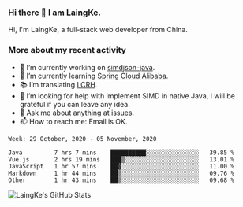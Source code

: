 ### Hi there 👋 I am LaingKe.

Hi, I'm LaingKe, a full-stack web developer from China.

### More about my recent activity

- 🔭 I’m currently working on [simdjson-java](https://github.com/laingke/simdjson-java).
- 🌱 I’m currently learning [Spring Cloud Alibaba](https://github.com/alibaba/spring-cloud-alibaba).
- :books: I’m translating [LCRH](https://github.com/LCTT/LCRH).
- 🤔 I’m looking for help with implement SIMD in native Java, I will be grateful if you can leave any idea.
- 💬 Ask me about anything at [issues](https://github.com/laingke/laingke/issues).
- 📫 How to reach me: Email is OK.

<!--START_SECTION:waka-->
```text
Week: 29 October, 2020 - 05 November, 2020

Java         7 hrs 7 mins    ██████████░░░░░░░░░░░░░░░   39.85 % 
Vue.js       2 hrs 19 mins   ███▒░░░░░░░░░░░░░░░░░░░░░   13.01 % 
JavaScript   1 hr 57 mins    ██▓░░░░░░░░░░░░░░░░░░░░░░   11.00 % 
Markdown     1 hr 44 mins    ██▒░░░░░░░░░░░░░░░░░░░░░░   09.76 % 
Other        1 hr 43 mins    ██▒░░░░░░░░░░░░░░░░░░░░░░   09.68 % 
```
<!--END_SECTION:waka-->

![LaingKe's GitHub Stats](https://github-readme-stats.vercel.app/api?username=laingke&show_icons=true&theme=nightowl&count_private=true)
